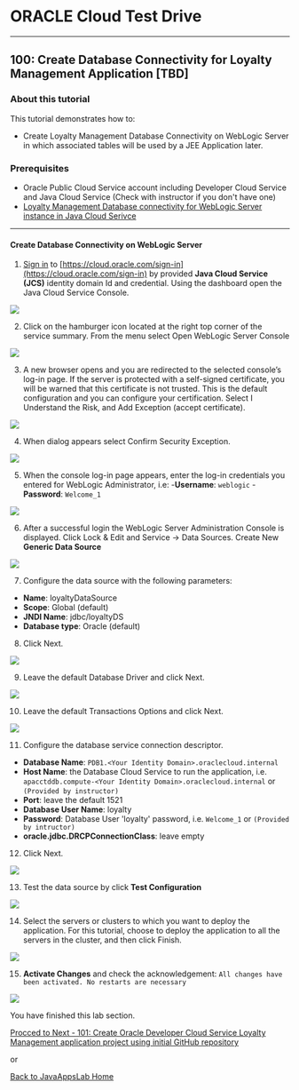 # ORACLE Cloud Test Drive #
-----
## 100: Create Database Connectivity for Loyalty Management Application [TBD] ##

### About this tutorial ###
This tutorial demonstrates how to:
- Create Loyalty Management Database Connectivity on WebLogic Server in which associated tables will be used by a JEE Application later.

### Prerequisites ###
- Oracle Public Cloud Service account including Developer Cloud Service and Java Cloud Service (Check with instructor if you don't have one)
- [Loyalty Management Database connectivity for WebLogic Server instance in Java Cloud Serivce](100-JavaAppsLab.md)

----

#### Create Database Connectivity on WebLogic Server ####

1. [Sign in](sign.in.to.oracle.cloud.md) to [https://cloud.oracle.com/sign-in](https://cloud.oracle.com/sign-in) by provided **Java Cloud Service \(JCS\)** identity domain Id and credential. Using the dashboard open the Java Cloud Service Console.

![](images/100/00.png)

2. Click on the hamburger icon located at the right top corner of the service summary. From the 
menu select Open WebLogic Server Console

![](images/100/01.png)

3. A new browser opens and you are redirected to the selected console’s log-in page. If the server is protected with a self-signed certificate, you will be warned that this certificate is not trusted. This is the default configuration and you can configure your certification. Select I Understand the Risk, and Add Exception (accept certificate). 

![](images/100/02.png)

4. When dialog appears select Confirm Security Exception.

![](images/100/03.png)

5. When the console log-in page appears, enter the log-in credentials you entered for WebLogic Administrator, i.e:
   -**Username**: `weblogic`
   -**Password**: `Welcome_1`

![](images/100/04.png)

6. After a successful login the WebLogic Server Administration Console is displayed. Click Lock & Edit and Service -> Data Sources. Create New **Generic Data Source**

![](images/100/05.png)

7. Configure the data source with the following parameters:
+ **Name**: loyaltyDataSource
+ **Scope**: Global (default)
+ **JNDI Name**: jdbc/loyaltyDS
+ **Database type**: Oracle (default)

8. Click Next.

![](images/100/06.png)

9. Leave the default Database Driver and click Next.

![](images/100/07.png) 

10. Leave the default Transactions Options and click Next.

![](images/100/08.png)

11. Configure the database service connection descriptor.
+ **Database Name**: `PDB1.<Your Identity Domain>.oraclecloud.internal`
+ **Host Name**: the Database Cloud Service to run the application, i.e. `apacctddb.compute-<Your Identity Domain>.oraclecloud.internal` or `(Provided by instructor)`
+ **Port**: leave the default 1521
+ **Database User Name**: loyalty
+ **Password**: Database User 'loyalty' password, i.e. `Welcome_1` or `(Provided by intructor)`
+ **oracle.jdbc.DRCPConnectionClass**: leave empty

12. Click Next.

![](images/100/09.png)

13. Test the data source by click **Test Configuration**

![](images/100/10.png)

14. Select the servers or clusters to which you want to deploy the application. For this tutorial, choose to deploy the application to all the servers in the cluster, and then click Finish.

![](images/100/11.png)

15. **Activate Changes** and check the acknowledgement: `All changes have been activated. No restarts are necessary`

![](images/100/12.png)

You have finished this lab section.

[Procced to Next - 101: Create Oracle Developer Cloud Service Loyalty Management application project using initial GitHub repository](101-JavaAppsLab.md)

or

[Back to JavaAppsLab Home](README.md)
